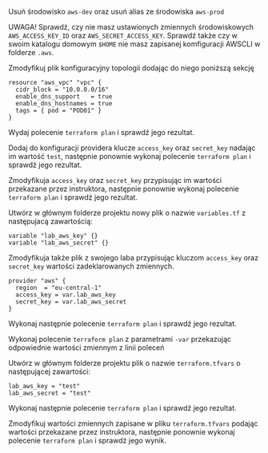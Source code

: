Usuń środowisko ```aws-dev``` oraz usuń alias ze środowiska ```aws-prod```

UWAGA! Sprawdź, czy nie masz ustawionych zmiennych środowiskowych ```AWS_ACCESS_KEY_ID``` oraz ```AWS_SECRET_ACCESS_KEY```. Sprawdź także czy w swoim katalogu domowym ```$HOME``` nie masz zapisanej komfiguracji AWSCLI w folderze ```.aws```. 

Zmodyfikuj plik konfiguracyjny topologii dodając do niego poniższą sekcję

```
resource "aws_vpc" "vpc" {
  cidr_block = "10.0.0.0/16"
  enable_dns_support   = true
  enable_dns_hostnames = true
  tags = { pod = "POD01" }
}
```

Wydaj polecenie ```terraform plan``` i sprawdź jego rezultat.

Dodaj do konfiguracji providera klucze ```access_key``` oraz ```secret_key``` nadając im wartość ```test```, następnie ponownie wykonaj polecenie ```terraform plan``` i sprawdź jego rezultat.

Zmodyfikuja ```access_key``` oraz ```secret_key``` przypisując im wartości przekazane przez instruktora, następnie ponownie wykonaj polecenie ```terraform plan``` i sprawdź jego rezultat.

Utwórz w głównym folderze projektu nowy plik o nazwie ```variables.tf``` z następujacą zawartością:

```
variable "lab_aws_key" {}
variable "lab_aws_secret" {}
```
Zmodyfikuja także plik z swojego laba przypisując kluczom ```access_key``` oraz ```secret_key``` wartości zadeklarowanych zmiennych. 

```
provider "aws" {
  region  = "eu-central-1"
  access_key = var.lab_aws_key
  secret_key = var.lab_aws_secret
}
```

Wykonaj następnie polecenie ```terraform plan``` i sprawdź jego rezultat.

Wykonaj polecenie ```terraform plan``` z parametrami ```-var``` przekazując odpowiednie wartości zmiennym z linii poleceń

Utwórz w głównym folderze projektu plik o nazwie ```terraform.tfvars``` o następującej zawartości:
```
lab_aws_key = "test"
lab_aws_secret = "test"
```
Wykonaj następnie polecenie ```terraform plan``` i sprawdź jego rezultat.

Zmodyfikuj wartości zmiennych zapisane w pliku ```terraform.tfvars``` podając wartości przekazane przez instruktora, następnie ponownie wykonaj polecenie ```terraform plan``` i sprawdź jego wynik.
